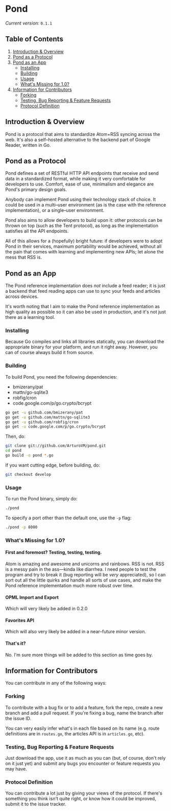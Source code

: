 # Pond

_Current version:_ `0.1.1`

## Table of Contents

1. [Introduction & Overview](#introduction--overview)
2. [Pond as a Protocol](#pond-as-a-protocol)
3. [Pond as an App](#pond-as-an-app)
   * [Installing](#installing)
   * [Building](#building)
   * [Usage](#usage)
   * [What's Missing for 1.0?](#whats-missing-for-10)
4. [Information for Contributors](#information-for-contributors)
   * [Forking](#forking)
   * [Testing, Bug Reporting & Feature Requests](#testing-bug-reporting--feature-requests)
   * [Protocol Definition](#protocol-definition)


## Introduction & Overview

Pond is a protocol that aims to standardize Atom+RSS syncing across the web. It's also a self–hosted alternative to the backend part of Google Reader, written in Go.

## Pond as a Protocol

Pond defines a set of RESTful HTTP API endpoints that receive and send data in a standardized format, while making it very comfortable for developers to use. Comfort, ease of use, minimalism and elegance are Pond's primary design goals.

Anybody can implement Pond using their technology stack of choice. It could be used in a multi–user environment (as is the case with the reference implementation), or a single–user environment.

Pond also aims to allow developers to build upon it: other protocols can be thrown on top (such as the Tent protocol), as long as the implementation satisfies all the API endpoints.

All of this allows for a (hopefully) bright future: if developers were to adopt Pond in their services, maximum portability would be achieved, without all the pain that comes with learning and implementing new APIs; let alone the mess that RSS is.

## Pond as an App

The Pond reference implementation does _not_ include a feed reader; it is just a backend that feed reading apps can use to sync your feeds and articles across devices. 

It's worth noting that I aim to make the Pond reference implementation as high quality as possible so it can also be used in production, and it's not just there as a learning tool.

### Installing

Because Go compiles and links all libraries statically, you can download the appropriate binary for your platform, and run it right away. However, you can of course always build it from source.

### Building

To build Pond, you need the following dependencies:

* bmizerany/pat
* mattn/go-sqlite3
* robfig/cron
* code.google.com/p/go.crypto/bcrypt

```bash
go get -u github.com/bmizerany/pat
go get -u github.com/mattn/go-sqlite3
go get -u github.com/robfig/cron
go get -u code.google.com/p/go.crypto/bcrypt
```

Then, do:

```bash
git clone git://github.com/ArturoVM/pond.git
cd pond
go build -o pond *.go
```

If you want cutting edge, before building, do:

```bash
git checkout develop
```

### Usage

To run the Pond binary, simply do:

```bash
./pond
```

To specify a port other than the default one, use the `-p` flag:

```bash
./pond -p 8080
```

### What's Missing for 1.0?

#### First and foremost? Testing, testing, testing.

Atom is amazing and awesome and unicorns and rainbows. RSS is not. RSS is a messy pain in the ass—kinda like diarrhea. I need people to test the program and try to break it (bug reporting will be _very_ appreciated), so I can sort out all the little quirks and handle all sorts of use cases, and make the Pond reference implementation much more robust over time.

#### OPML Import and Export

Which will very likely be added in 0.2.0

#### Favorites API

Which will also very likely be added in a near–future minor version.

#### That's it?

No. I'm sure more things will be added to this section as time goes by.

## Information for Contributors

You can contribute in any of the following ways:

### Forking

To contribute with a bug fix or to add a feature, fork the repo, create a new branch and add a pull request. If you're fixing a bug, name the branch after the issue ID.

You can very easily infer what's in each file based on its name (e.g. route definitions are in `routes.go`, the articles API is in `articles.go`, etc).

### Testing, Bug Reporting & Feature Requests

Just download the app, use it as much as you can (but, of course, don't rely on it just yet) and submit any bugs you encounter or feature requests you may have.

### Protocol Definition

You can contribute a lot just by giving your views of the protocol. If there's something you think isn't quite right, or know how it could be improved, submit it to the issue tracker.
